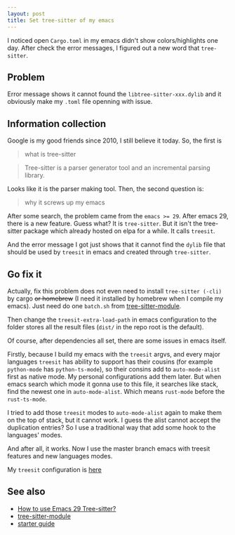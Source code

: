 ```yaml
---
layout: post
title: Set tree-sitter of my emacs
---
```


I noticed open `Cargo.toml` in my emacs didn't show colors/highlights one day. After check the error messages, I figured out a new word that `tree-sitter`.

## Problem ##

Error message shows it cannot found the `libtree-sitter-xxx.dylib` and it obviously make my `.toml` file openning with issue. 

## Information collection ##

Google is my good friends since 2010, I still believe it today. So, the first is 

> what is tree-sitter

> Tree-sitter is a parser generator tool and an incremental parsing library.

Looks like it is the parser making tool. Then, the second question is: 

> why it screws up my emacs

After some search, the problem came from the `emacs >= 29`. After emacs 29, there is a new feature. Guess what? It is `tree-sitter`. But it isn't the tree-sitter package which already hosted on elpa for a while. It calls `treesit`.

And the error message I got just shows that it cannot find the `dylib` file that should be used by `treesit` in emacs and created through `tree-sitter`. 

## Go fix it ##

Actually, fix this problem does not even need to install `tree-sitter (-cli)` by cargo ~~or homebrew~~ (I need it installed by homebrew when I compile my emacs). Just need do one `batch.sh` from [tree-sitter-module](https://github.com/casouri/tree-sitter-module). 

Then change the `treesit-extra-load-path` in emacs configuration to the folder stores all the result files (`dist/` in the repo root is the default). 

Of course, after dependencies all set, there are some issues in emacs itself. 

Firstly, because I build my emacs with the `treesit` argvs, and every major languages `treesit` has ability to support has their cousins (for example `python-mode` has `python-ts-mode`), so their consins add to `auto-mode-alist` first as native mode. My personal configurations add them later. But when emacs search which mode it gonna use to this file, it searches like stack, find the newest one in `auto-mode-alist`. Which means `rust-mode` before the `rust-ts-mode`. 

I tried to add those `treesit` modes to `auto-mode-alist` again to make them on the top of stack, but it cannot work. I guess the alist cannot accept the duplication entries? So I use a traditional way that add some hook to the languages' modes.

And after all, it works. Now I use the master branch emacs with treesit features and new languages modes.

My `treesit` configuration is [here](https://github.com/ccqpein/ccQ-Emacs-d/blob/master/lisp/init-custom.el)

## See also ##

+ [How to use Emacs 29 Tree-sitter?](https://www.reddit.com/r/emacs/comments/zbpa42/how_to_use_emacs_29_treesitter/)
+ [tree-sitter-module](https://github.com/casouri/tree-sitter-module)
+ [starter guide](https://github.com/emacs-mirror/emacs/blob/master/admin/notes/tree-sitter/starter-guide)
